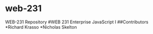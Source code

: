 # web-231
WEB-231 Repository
#WEB 231 Enterprise JavaScript I
##Contributors
*Richard Krasso
*Nicholas Skelton
